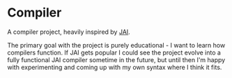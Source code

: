 # Compiler

A compiler project, heavily inspired by [JAI](https://github.com/BSVino/JaiPrimer/blob/master/JaiPrimer.md). 

The primary goal with the project is purely educational - I want to learn how compilers function. If JAI gets popular I could see the project evolve into a fully functional JAI compiler sometime in the future, but until then I'm happy with experimenting and coming up with my own syntax where I think it fits. 
